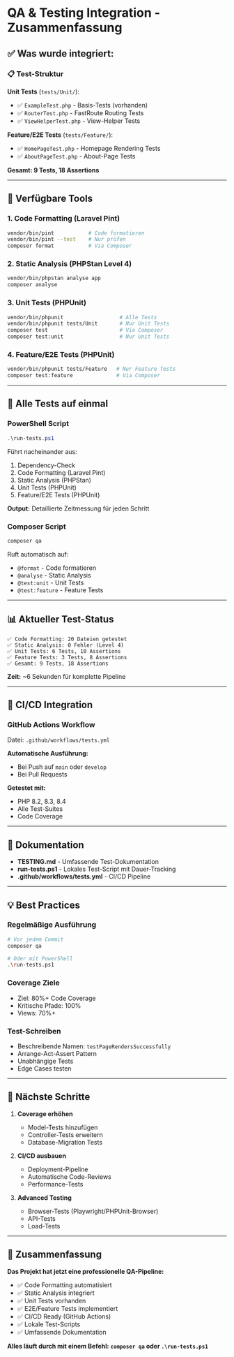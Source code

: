 # QA & Testing Integration - Zusammenfassung

## ✅ Was wurde integriert:

### 📋 Test-Struktur

**Unit Tests** (`tests/Unit/`):
- ✅ `ExampleTest.php` - Basis-Tests (vorhanden)
- ✅ `RouterTest.php` - FastRoute Routing Tests
- ✅ `ViewHelperTest.php` - View-Helper Tests

**Feature/E2E Tests** (`tests/Feature/`):
- ✅ `HomePageTest.php` - Homepage Rendering Tests
- ✅ `AboutPageTest.php` - About-Page Tests

**Gesamt: 9 Tests, 18 Assertions**

---

## 🔧 Verfügbare Tools

### 1. Code Formatting (Laravel Pint)
```bash
vendor/bin/pint           # Code formatieren
vendor/bin/pint --test    # Nur prüfen
composer format           # Via Composer
```

### 2. Static Analysis (PHPStan Level 4)
```bash
vendor/bin/phpstan analyse app
composer analyse
```

### 3. Unit Tests (PHPUnit)
```bash
vendor/bin/phpunit                  # Alle Tests
vendor/bin/phpunit tests/Unit       # Nur Unit Tests
composer test                       # Via Composer
composer test:unit                  # Nur Unit Tests
```

### 4. Feature/E2E Tests (PHPUnit)
```bash
vendor/bin/phpunit tests/Feature   # Nur Feature Tests
composer test:feature              # Via Composer
```

---

## 🚀 Alle Tests auf einmal

### PowerShell Script
```powershell
.\run-tests.ps1
```

Führt nacheinander aus:
1. Dependency-Check
2. Code Formatting (Laravel Pint)
3. Static Analysis (PHPStan)
4. Unit Tests (PHPUnit)
5. Feature/E2E Tests (PHPUnit)

**Output:** Detaillierte Zeitmessung für jeden Schritt

### Composer Script
```bash
composer qa
```

Ruft automatisch auf:
- `@format` - Code formatieren
- `@analyse` - Static Analysis
- `@test:unit` - Unit Tests
- `@test:feature` - Feature Tests

---

## 📊 Aktueller Test-Status

```
✅ Code Formatting: 20 Dateien getestet
✅ Static Analysis: 0 Fehler (Level 4)
✅ Unit Tests: 6 Tests, 10 Assertions
✅ Feature Tests: 3 Tests, 8 Assertions
✅ Gesamt: 9 Tests, 18 Assertions
```

**Zeit:** ~6 Sekunden für komplette Pipeline

---

## 🔄 CI/CD Integration

### GitHub Actions Workflow
Datei: `.github/workflows/tests.yml`

**Automatische Ausführung:**
- Bei Push auf `main` oder `develop`
- Bei Pull Requests

**Getestet mit:**
- PHP 8.2, 8.3, 8.4
- Alle Test-Suites
- Code Coverage

---

## 📖 Dokumentation

- **TESTING.md** - Umfassende Test-Dokumentation
- **run-tests.ps1** - Lokales Test-Script mit Dauer-Tracking
- **.github/workflows/tests.yml** - CI/CD Pipeline

---

## 💡 Best Practices

### Regelmäßige Ausführung
```bash
# Vor jedem Commit
composer qa

# Oder mit PowerShell
.\run-tests.ps1
```

### Coverage Ziele
- Ziel: 80%+ Code Coverage
- Kritische Pfade: 100%
- Views: 70%+

### Test-Schreiben
- Beschreibende Namen: `testPageRendersSuccessfully`
- Arrange-Act-Assert Pattern
- Unabhängige Tests
- Edge Cases testen

---

## 🎯 Nächste Schritte

1. **Coverage erhöhen**
   - Model-Tests hinzufügen
   - Controller-Tests erweitern
   - Database-Migration Tests

2. **CI/CD ausbauen**
   - Deployment-Pipeline
   - Automatische Code-Reviews
   - Performance-Tests

3. **Advanced Testing**
   - Browser-Tests (Playwright/PHPUnit-Browser)
   - API-Tests
   - Load-Tests

---

## 🎉 Zusammenfassung

**Das Projekt hat jetzt eine professionelle QA-Pipeline:**
- ✅ Code Formatting automatisiert
- ✅ Static Analysis integriert
- ✅ Unit Tests vorhanden
- ✅ E2E/Feature Tests implementiert
- ✅ CI/CD Ready (GitHub Actions)
- ✅ Lokale Test-Scripts
- ✅ Umfassende Dokumentation

**Alles läuft durch mit einem Befehl: `composer qa` oder `.\run-tests.ps1`**



